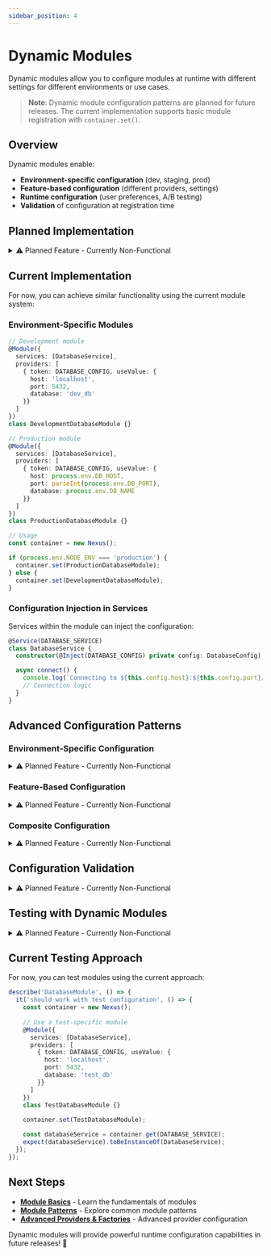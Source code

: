 ```yaml
---
sidebar_position: 4
---
```


# Dynamic Modules

Dynamic modules allow you to configure modules at runtime with different settings for different environments or use cases.

> **Note**: Dynamic module configuration patterns are planned for future releases. The current implementation supports basic module registration with `container.set()`.

## Overview

Dynamic modules enable:
- **Environment-specific configuration** (dev, staging, prod)
- **Feature-based configuration** (different providers, settings)
- **Runtime configuration** (user preferences, A/B testing)
- **Validation** of configuration at registration time

## Planned Implementation

<details>
<summary>⚠️ Planned Feature - Currently Non-Functional</summary>

Dynamic module configuration with `.config()` and `.configAsync()` methods is planned for future releases. This will allow runtime configuration of modules.

```typescript
// Planned API - Not yet implemented
interface DatabaseConfig {
  host: string;
  port: number;
  database: string;
  username?: string;
  password?: string;
}

@Module({
  services: [DatabaseService],
  providers: [
    { token: DATABASE_CONFIG, useValue: {} }
  ]
})
class DatabaseModule extends DynamicModule<DatabaseConfig> {
  protected readonly configToken = DATABASE_CONFIG;
  protected readonly moduleConfig = {
    services: [DatabaseService],
    providers: [
      { token: DATABASE_CONFIG, useValue: {} }
    ]
  };
}

// Usage
const container = new Nexus();

// Synchronous configuration
container.set(DatabaseModule.config({
  host: 'localhost',
  port: 5432,
  database: 'myapp'
}));

// Asynchronous configuration
container.set(DatabaseModule.configAsync(async () => ({
  host: process.env.DB_HOST,
  port: parseInt(process.env.DB_PORT),
  database: process.env.DB_NAME,
  username: process.env.DB_USER,
  password: process.env.DB_PASS
})));
```
</details>

## Current Implementation

For now, you can achieve similar functionality using the current module system:

### Environment-Specific Modules

```typescript
// Development module
@Module({
  services: [DatabaseService],
  providers: [
    { token: DATABASE_CONFIG, useValue: { 
      host: 'localhost', 
      port: 5432, 
      database: 'dev_db' 
    }}
  ]
})
class DevelopmentDatabaseModule {}

// Production module
@Module({
  services: [DatabaseService],
  providers: [
    { token: DATABASE_CONFIG, useValue: { 
      host: process.env.DB_HOST, 
      port: parseInt(process.env.DB_PORT), 
      database: process.env.DB_NAME 
    }}
  ]
})
class ProductionDatabaseModule {}

// Usage
const container = new Nexus();

if (process.env.NODE_ENV === 'production') {
  container.set(ProductionDatabaseModule);
} else {
  container.set(DevelopmentDatabaseModule);
}
```

### Configuration Injection in Services

Services within the module can inject the configuration:

```typescript
@Service(DATABASE_SERVICE)
class DatabaseService {
  constructor(@Inject(DATABASE_CONFIG) private config: DatabaseConfig) {}

  async connect() {
    console.log(`Connecting to ${this.config.host}:${this.config.port}/${this.config.database}`);
    // Connection logic
  }
}
```

## Advanced Configuration Patterns

### Environment-Specific Configuration

<details>
<summary>⚠️ Planned Feature - Currently Non-Functional</summary>

This pattern will be supported with dynamic module configuration in future releases.

```typescript
@Module({
  services: [LoggerService],
  providers: [
    { token: LOG_CONFIG, useValue: {} }
  ]
})
class LoggingModule extends DynamicModule<LogConfig> {
  protected readonly configToken = LOG_CONFIG;
  protected readonly moduleConfig = {
    services: [LoggerService],
    providers: [
      { token: LOG_CONFIG, useValue: {} }
    ]
  };
}

// Usage based on environment
const container = new Nexus();

// Development configuration
container.set(LoggingModule.config({
  level: 'debug',
  format: 'detailed'
}));

// Production configuration
container.set(LoggingModule.config({
  level: 'info',
  format: 'json'
}));

// Testing configuration
container.set(LoggingModule.config({
  level: 'error',
  format: 'minimal'
}));
```
</details>

### Feature-Based Configuration

<details>
<summary>⚠️ Planned Feature - Currently Non-Functional</summary>

This pattern will be supported with dynamic module configuration in future releases.

```typescript
interface EmailConfig {
  provider: 'smtp' | 'sendgrid' | 'mailgun';
  apiKey?: string;
  smtpConfig?: {
    host: string;
    port: number;
    secure: boolean;
  };
}

@Module({
  services: [EmailService],
  providers: [
    { token: EMAIL_CONFIG, useValue: {} }
  ]
})
class EmailModule extends DynamicModule<EmailConfig> {
  protected readonly configToken = EMAIL_CONFIG;
  protected readonly moduleConfig = {
    services: [EmailService],
    providers: [
      { token: EMAIL_CONFIG, useValue: {} }
    ]
  };
}

// Usage
const container = new Nexus();

// Choose email provider based on configuration
if (process.env.EMAIL_PROVIDER === 'sendgrid') {
  container.set(EmailModule.config({
    provider: 'sendgrid',
    apiKey: process.env.SENDGRID_API_KEY
  }));
} else if (process.env.EMAIL_PROVIDER === 'mailgun') {
  container.set(EmailModule.config({
    provider: 'mailgun',
    apiKey: process.env.MAILGUN_API_KEY
  }));
} else {
  container.set(EmailModule.config({
    provider: 'smtp',
    smtpConfig: {
      host: process.env.SMTP_HOST,
      port: parseInt(process.env.SMTP_PORT),
      secure: process.env.SMTP_SECURE === 'true'
    }
  }));
}
```
</details>

### Composite Configuration

<details>
<summary>⚠️ Planned Feature - Currently Non-Functional</summary>

This pattern will be supported with dynamic module configuration in future releases.

```typescript
@Module({
  services: [AppService],
  providers: [
    { token: APP_CONFIG, useValue: {} }
  ]
})
class AppModule extends DynamicModule<{
  database: DatabaseConfig;
  email: EmailConfig;
  logging: LogConfig;
}> {
  protected readonly configToken = APP_CONFIG;
  protected readonly moduleConfig = {
    services: [AppService],
    providers: [
      { token: APP_CONFIG, useValue: {} }
    ],
    imports: [
      DatabaseModule.config({} as DatabaseConfig),
      EmailModule.config({} as EmailConfig),
      LoggingModule.config({} as LogConfig)
    ]
  };
}

// Usage
const container = new Nexus();
container.set(AppModule.config({
  database: {
    host: 'localhost',
    port: 5432,
    database: 'myapp'
  },
  email: {
    provider: 'sendgrid',
    apiKey: process.env.SENDGRID_API_KEY
  },
  logging: {
    level: process.env.NODE_ENV === 'production' ? 'info' : 'debug'
  }
}));
```
</details>

## Configuration Validation

<details>
<summary>⚠️ Planned Feature - Currently Non-Functional</summary>

Configuration validation will be supported with dynamic module configuration in future releases.

```typescript
@Module({
  services: [DatabaseService],
  providers: [
    { token: DATABASE_CONFIG, useValue: {} }
  ]
})
class DatabaseModule extends DynamicModule<DatabaseConfig> {
  protected readonly configToken = DATABASE_CONFIG;
  protected readonly moduleConfig = {
    services: [DatabaseService],
    providers: [
      { token: DATABASE_CONFIG, useValue: {} }
    ]
  };

  static config(config: DatabaseConfig) {
    // Validate configuration
    if (!config.host) {
      throw new Error('Database host is required');
    }
    if (!config.port || config.port < 1 || config.port > 65535) {
      throw new Error('Database port must be between 1 and 65535');
    }
    if (!config.database) {
      throw new Error('Database name is required');
    }

    return super.config(config);
  }
}
```
</details>

## Testing with Dynamic Modules

<details>
<summary>⚠️ Planned Feature - Currently Non-Functional</summary>

Testing with dynamic module configuration will be supported in future releases.

```typescript
describe('DatabaseModule', () => {
  it('should work with test configuration', () => {
    const container = new Nexus();
    container.set(DatabaseModule.config({
      host: 'localhost',
      port: 5432,
      database: 'test_db'
    }));

    const databaseService = container.get(DATABASE_SERVICE);
    expect(databaseService).toBeInstanceOf(DatabaseService);
  });

  it('should validate configuration', () => {
    expect(() => {
      const container = new Nexus();
      container.set(DatabaseModule.config({
        host: '', // Invalid
        port: 5432,
        database: 'test_db'
      }));
    }).toThrow('Database host is required');
  });
});
```
</details>

## Current Testing Approach

For now, you can test modules using the current approach:

```typescript
describe('DatabaseModule', () => {
  it('should work with test configuration', () => {
    const container = new Nexus();
    
    // Use a test-specific module
    @Module({
      services: [DatabaseService],
      providers: [
        { token: DATABASE_CONFIG, useValue: { 
          host: 'localhost', 
          port: 5432, 
          database: 'test_db' 
        }}
      ]
    })
    class TestDatabaseModule {}
    
    container.set(TestDatabaseModule);

    const databaseService = container.get(DATABASE_SERVICE);
    expect(databaseService).toBeInstanceOf(DatabaseService);
  });
});
```

## Next Steps

- **[Module Basics](module-basics.md)** - Learn the fundamentals of modules
- **[Module Patterns](module-patterns.md)** - Explore common module patterns
- **[Advanced Providers & Factories](advanced/advanced-providers-and-factories.md)** - Advanced provider configuration

Dynamic modules will provide powerful runtime configuration capabilities in future releases! 🚀 
